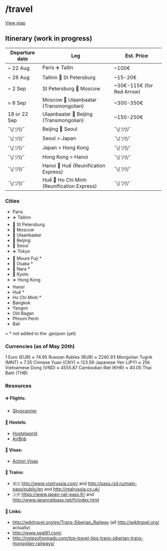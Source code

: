 # /travel

[View map](https://github.com/jeremybenaim/travel/blob/master/cities.geojson)

## Itinerary (work in progress)

Departure date  | Leg                                             | Est. Price
----------------|-------------------------------------------------|-------------
~ 22 Aug        | Paris :airplane: Tallin                         |  ~100€
~ 26 Aug        | Tallinn :train: St Petersburg                   |  ~15-20€
~ 2 Sep         | St Petersburg :train: Moscow                    |  ~30€-115€ (for Red Arrow)
= 6 Sep         | Moscow :train: Ulaanbaatar (Transmongolian)     |  ~300-350€
18 or 22 Sep    | Ulaanbaatar :train: Beijing (Transmongolian)    |  ~150-250€
 ¯\\_(ツ)_/¯    | Beijing :ship: Seoul                            | ¯\\_(ツ)_/¯
 ¯\\_(ツ)_/¯    | Seoul > Japan                                   | ¯\\_(ツ)_/¯
 ¯\\_(ツ)_/¯    | Japan > Hong Kong                               | ¯\\_(ツ)_/¯
 ¯\\_(ツ)_/¯    | Hong Kong > Hanoi                               | ¯\\_(ツ)_/¯
 ¯\\_(ツ)_/¯    | Hanoi :train: Huế (Reunification Express)       | ¯\\_(ツ)_/¯
 ¯\\_(ツ)_/¯    | Huế :train: Ho Chi Minh (Reunification Express) | ¯\\_(ツ)_/¯
 
### Cities

-  Paris
-  :airplane: Tallinn
-  :train: St Petersburg
-  :train: Moscow
-  :mountain_railway: Ulaanbaatar
-  :mountain_railway: Beijing
-  :ship: Seoul
-  :airplane: Tokyo
-  :bullettrain_side: Mount Fuji *
-  :bullettrain_side: Osaka *
-  :bullettrain_side: Nara *
-  :bullettrain_side: Kyoto
-  :airplane: Hong Kong
-  Hanoi
-  Huế *
-  Ho Chi Minh *
-  Bangkok
-  Yangon
-  Old Bagan
-  Phnom Penh
-  Bali

= * not added to the .geojson (yet)

### Currencies (as of May 20th)
1 Euro (EUR) ≈ 74.95 Russian Rubles (RUB) ≈ 2240.93 Mongolian Tugrik (MNT) ≈ 7.35 Chinese Yuan (CNY) ≈ 123.59 Japanese Yen (JPY) ≈ 25k Vietnamese Dong (VND) ≈ 4555.87 Cambodian Riel (KHR) ≈ 40.05 Thai Baht (THB)

### Resources

#### :airplane: Flights:
- [Skyscanner](http://skyscanner.com)

#### :hotel: Hostels:
- [Hostelworld](http://www.hostelworld.com)
- [AirBnb](https://www.airbnb.com/)

#### :page_facing_up: Visas:
- [Action Visas](http://action-visas.com)

#### :train: Trains:
- :ru: http://www.visitrussia.com/ and http://pass.rzd.ru/main-pass/public/en and http://realrussia.co.uk/
- :jp: https://www.japan-rail-pass.fr/ and http://www.japanrailpass.net/fr/index.html

#### :paperclip: Links:
- http://wikitravel.org/en/Trans-Siberian_Railway (all http://wikitravel.org/ actually)
- http://www.seat61.com/
- http://notesofnomads.com/top-travel-tips-trans-siberian-trans-mongolian-railways/
